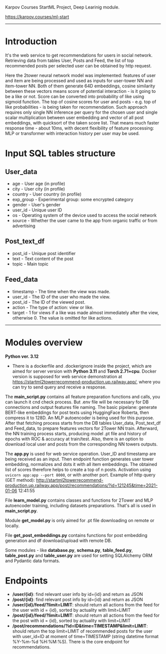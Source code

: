 Karpov Courses StartML Project, Deep Learinig module.

https://karpov.courses/ml-start

---

# Introduction

It's the web service to get recommendations for users in social network.
Retrieving data from tables User, Posts and Feed, the list of top recommended posts per selected user can be obtained 
by http request.

Here the 2tower neural network model was implemented: features of user and item are being processed 
and used as inputs for user-tower NN and item-tower NN. Both of them generate 64D embeddings, cosine similarity 
between these vectors means score of potential interaction - is it going to be a like or not. Score can be converted
into probability of like using sigmoid function. The top of cosine scores for user and posts - e.g. top of like 
probabilities - is being taken for recommendation. Such approach requires only single NN inference per query for the 
chosen user and single scalar multiplication between user embedding and vector of all post embeddings, with quicksort of 
the taken score list. That means much faster response time - about 10ms, with decent flexibility of feature processing:
MLP or transformer with interaction history per user may be used. 

# Input SQL tables structure

## User_data

- age - User age (in profile)
- city - User city (in profile)
- country - User country (in profile)
- exp_group - Experimental group: some encrypted category
- gender - User's gender
- user_id - Unique user ID
- os - Operating system of the device used to access the social network
- source - Whether the user came to the app from organic traffic or from advertising

##  Post_text_df 

- post_id - Unique post identifier
- text - Text content of the post
- topic - Main topic

##  Feed_data 

- timestamp - The time when the view was made.
- user_id - The ID of the user who made the view.
- post_id - The ID of the viewed post.
- action - The type of action: view or like.
- target - 1 for views if a like was made almost immediately after the view, otherwise 0. The value is omitted for 
like actions.

---

# Modules overview 

**Python ver. 3.12**

- There is a dockerfile and .dockerignore inside the project, which are aimed for server version with **Python 3.11** and 
**Torch 2.71+cpu**. Docker version is supposed for web service demonstration at 
https://startml2towerrecommend-production.up.railway.app/, where you can try to send query and receive a response.

The **main_script.py** contains all feature preparation functions and calls, you can launch it cnd check process. 
But .env file will be necessary for DB connections and output features file naming.
The basic pipelane: generate BERT-like embeddings for post texts using HuggingFace Roberta, then compress it to 128D. 
An MLP autoencoder is being used for this purpose. After that fetching process starts from the DB tables User_data,
Post_text_df and Feed_data, to prepare features vectors for 2Tower NN train. Afterward, the NN training process starts, 
producing model .pt file and history of epochs with ROC & accuracy at train/test. Also, there is an option to download
local user and posts from the corresponding NN towers outputs.

The **app.py** is used for web service operation. User_ID and timestamp are being received as an input. Then endpoint
function generates user tower embedding, normalizes and dots it with all item embeddings. The obtained list of scores 
therefore helps to create a top of n posts. Activation using `uvicorn app:app --port 8000`, or with another port. 
Example of http query (GET method): 
http://startml2towerrecommend-production.up.railway.app/post/recommendations/?id=121245&time=2021-01-06 12:41:55

File **learn_model.py** contains classes and functions for 2Tower and MLP autoencoder training, including datasets 
preparations. That's all is used in **main_script.py**.

Module **get_model.py** is only aimed for .pt file downloading on remote or locally.

File **get_post_embeddings.py** contains functions for post embedding generation and df download/upload with remote DB.

Some modules - like **database.py**, **schema.py**, **table_feed.py**, **table_post.py** and **table_user.py** are used 
for setting SQLAlchemy ORM and Pydantic data formats.

# Endpoints

- **/user/{id}**: find relevant user info by id={id} and return as JSON
- **/post/{id}**: find relevant post info  by id={id} and return as JSON
- **/user/{id}/feed/?limit=LIMIT**: should return all actions from the feed for the user with id = {id}, sorted by 
actuality with limit=LIMIT
- **/post/{id}/feed/?limit=LIMIT**: should return all actions from the feed for the post with id = {id}, sorted by 
actuality with limit=LIMIT
- **/post/recommendations/?id=ID&time=TIMESTAMP&limit=LIMIT**: should return the top limit=LIMIT of recommended posts for the user with
user_id=ID at moment of time=TIMESTAMP (string datetime format %Y-%m-%d %H:%M:%S). There is the core endpoint for
recommendations.








 

